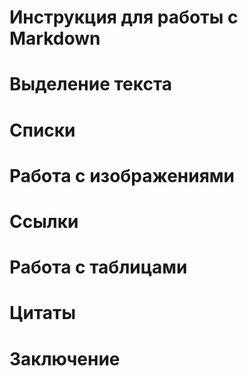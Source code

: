 # Инструкция для работы с Markdown

# Выделение текста

# Списки

# Работа с изображениями

# Ссылки

# Работа с таблицами

# Цитаты

# Заключение